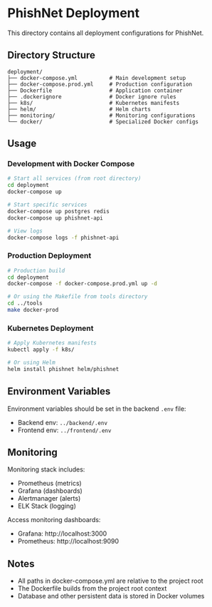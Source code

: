 # PhishNet Deployment

This directory contains all deployment configurations for PhishNet.

## Directory Structure

```
deployment/
├── docker-compose.yml          # Main development setup
├── docker-compose.prod.yml     # Production configuration
├── Dockerfile                  # Application container
├── .dockerignore               # Docker ignore rules
├── k8s/                        # Kubernetes manifests
├── helm/                       # Helm charts
├── monitoring/                 # Monitoring configurations
└── docker/                     # Specialized Docker configs
```

## Usage

### Development with Docker Compose
```bash
# Start all services (from root directory)
cd deployment
docker-compose up

# Start specific services
docker-compose up postgres redis
docker-compose up phishnet-api

# View logs
docker-compose logs -f phishnet-api
```

### Production Deployment
```bash
# Production build
cd deployment
docker-compose -f docker-compose.prod.yml up -d

# Or using the Makefile from tools directory
cd ../tools
make docker-prod
```

### Kubernetes Deployment
```bash
# Apply Kubernetes manifests
kubectl apply -f k8s/

# Or using Helm
helm install phishnet helm/phishnet
```

## Environment Variables

Environment variables should be set in the backend `.env` file:
- Backend env: `../backend/.env`
- Frontend env: `../frontend/.env`

## Monitoring

Monitoring stack includes:
- Prometheus (metrics)
- Grafana (dashboards)  
- Alertmanager (alerts)
- ELK Stack (logging)

Access monitoring dashboards:
- Grafana: http://localhost:3000
- Prometheus: http://localhost:9090

## Notes

- All paths in docker-compose.yml are relative to the project root
- The Dockerfile builds from the project root context
- Database and other persistent data is stored in Docker volumes